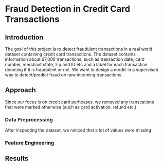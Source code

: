 # Fraud Detection in Credit Card Transactions
## Introduction
The goal of this project is to detect fraudulent transactions in a real world dataset containing credit card transactions. The dataset contains information about 97,000 transactions, such as transaction date, card number, merchant state, zip and ID etc and a label for each transaction denoting if it is fraudulent or not. We want to design a model in a supervised way to detect/predict fraud on new incoming transactions. 
## Approach
Since our focus is on credit card purhcases, we removed any transcations that were marked otherwise (such as card activation, refund etc.).
### Data Preprocessing
After inspecting the dataset, we noticed that a lot of values were missing 
### Feature Engineering 
## Results
